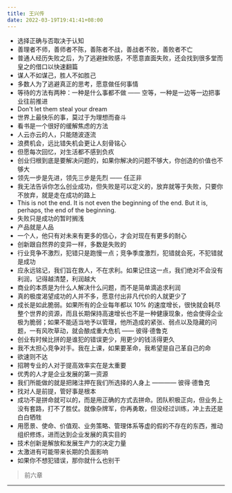 ```yaml
---
title: 王兴传
date: 2022-03-19T19:41:41+08:00
---
```


* 选择正确与否取决于认知
* 善理者不师，善师者不陈，善陈者不战，善战者不败，善败者不亡
* 普通人经历失败之后，为了逃避挫败感，不愿意直面失败，还会找到很多堂而皇之的借口以快速翻篇
* 谋人不如谋己，胜人不如胜己
* 多数人为了逃避真正的思考，愿意做任何事情
* 等待的方法有两种：一种是什么事都不做 —— 空等，一种是一边等一边把事业往前推进
* Don't let them steal your dream
* 世界上最快乐的事，莫过于为理想而奋斗
* 看书是一个很好的缓解焦虑的方法
* 人云亦云的人，只能随波逐流
* 浪费机会，远比错失机会更让人刻骨铭心
* 但愿每次回忆，对生活都不感到负疚
* 创业归根到底是要解决问题的，如果你解决的问题不够大，你创造的价值也不够大
* 领先一步是先进，领先三步是先烈 —— 任正非
* 我无法告诉你怎么创业成功，但失败是可以定义的，放弃就等于失败，只要你不放弃，就是走在成功的路上
* This is not the end. It is not even the beginning of the end. But it is, perhaps, the end of the beginning.
* 失败只是成功的暂时搁浅
* 产品就是人品
* 一个人，他只有对未来有更多的信心，才会对现在有更多的耐心
* 创新跟自然界的变异一样，多数是失败的
* 行业竞争不激烈，犯错只是跑慢一点；竞争季度激烈，犯错就会死，不犯错就是成功
* 应永远铭记，我们旨在救人，不在求利。如果记住这一点，我们绝对不会没有利润，记得越清楚，利润越大
* 商业的本质是为什么人解决什么问题，而不是简单滴追求利润
* 真的极度渴望成功的人并不多，愿意付出非凡代价的人就更少了
* 成长是如此脆弱。如果所有的企业每年都以 10% 的速度增长，很快就会耗尽整个世界的资源，而且长期保持高速增长也不是一种健康现象，他会使得企业极为脆弱；如果不能适当地予以管理，他所造成的紧张、弱点以及隐藏的问题，一有风吹草动，就会酿成重大危机 —— 彼得·德鲁克
* 创业有时候比拼的是谁犯的错误更少，用更少的钱活得更久
* 我不太担心竞争对手。我在上课，如果要革命，我希望是自己革自己的命
* 欲速则不达
* 招聘专业的人对于提高效率实在是太重要
* 优秀的人才是企业发展的第一资源
* 我们所能做的就是把赌注押在我们所选择的人身上 ———— 彼得·德鲁克
* 找对人是前提，管好事是根本
* 成功不是拼命就可以的，而是用正确的方式去拼命。团队积极正向，但业务上没有套路，打不了胜仗。就像杂牌军，你再勇敢，但没经过训练，冲上去还是白白牺牲
* 用愿景、使命、价值观、业务策略、管理体系等虚的假的不存在的东西，推动组织修炼，进而达到企业发展的真实目的
* 技术创新是解放和发展生产力的决定力量
* 太激进有可能带来长期的负面影响
* 如果你不想犯错误，那你就什么也别干

> 前六章

---
